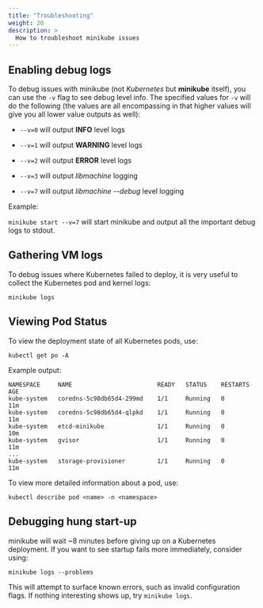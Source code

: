 ```yaml
---
title: "Troubleshooting"
weight: 20
description: >
  How to troubleshoot minikube issues
---
```


## Enabling debug logs

To debug issues with minikube (not *Kubernetes* but **minikube** itself), you can use the `-v` flag to see debug level info.  The specified values for `-v` will do the following (the values are all encompassing in that higher values will give you all lower value outputs as well):

* `--v=0` will output **INFO** level logs
* `--v=1` will output **WARNING** level logs
* `--v=2` will output **ERROR** level logs

* `--v=3` will output *libmachine* logging
* `--v=7` will output *libmachine --debug* level logging

Example:

`minikube start --v=7` will start minikube and output all the important debug logs to stdout.

## Gathering VM logs

To debug issues where Kubernetes failed to deploy, it is very useful to collect the Kubernetes pod and kernel logs:

```shell
minikube logs
```

## Viewing Pod Status

To view the deployment state of all Kubernetes pods, use:

```shell
kubectl get po -A
```

Example output:

```shell
NAMESPACE     NAME                        READY   STATUS    RESTARTS   AGE
kube-system   coredns-5c98db65d4-299md    1/1     Running   0          11m
kube-system   coredns-5c98db65d4-qlpkd    1/1     Running   0          11m
kube-system   etcd-minikube               1/1     Running   0          10m
kube-system   gvisor                      1/1     Running   0          11m
...
kube-system   storage-provisioner         1/1     Running   0          11m
```

To view more detailed information about a pod, use:

```shell
kubectl describe pod <name> -n <namespace>
```

## Debugging hung start-up

minikube will wait ~8 minutes before giving up on a Kubernetes deployment. If you want to see startup fails more immediately, consider using:

```shell
minikube logs --problems
```

This will attempt to surface known errors, such as invalid configuration flags. If nothing interesting shows up, try `minikube logs`.

